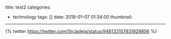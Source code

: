title: test2
categories:
  - technology
tags: []
date: 2018-01-07 01:34:00
thumbnail:
---

{% twitter https://twitter.com/SirJadeja/status/948133157831929856 %}